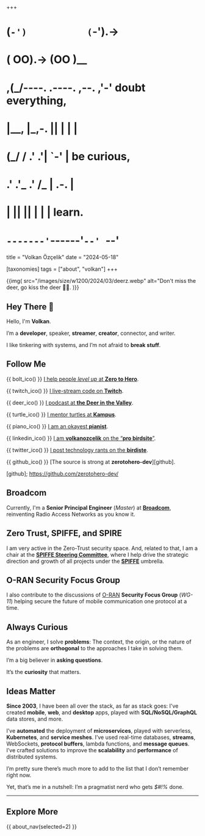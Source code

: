 +++
#   (`-')           (`-').->
#   ( OO).->        (OO )__
# ,(_/----. .----. ,--. ,'-' doubt everything,
# |__,    |\_,-.  ||  | |  |
#  (_/   /    .' .'|  `-'  | be curious,
#  .'  .'_  .'  /_ |  .-.  |
# |       ||      ||  | |  | learn.
# `-------'`------'`--' `--'

title = "Volkan Özçelik"
date = "2024-05-18"

[taxonomies]
tags = ["about", "volkan"]
+++

{{img(
  src="/images/size/w1200/2024/03/deerz.webp"
  alt="Don't miss the deer, go kiss the deer 🦌💋.
)}}

## Hey There 👋

Hello, I'm **Volkan**.

I’m a **developer**, speaker, **streamer**, **creator**, connector,
and writer.

I like tinkering with systems, and I’m not afraid to **break stuff**.

## Follow Me

{{ bolt_ico() }} [I help people *level up* at **Zero to Hero**](@/_index.md).

{{ twitch_ico() }} [I live-stream code on **Twitch**][twitch].

{{ deer_ico() }} [I podcast at **the Deer in the Valley**][geyik].

{{ turtle_ico() }} [I mentor turtles at **Kampus**][kampus].

{{ piano_ico() }} [I am an okayest **pianist**][music].

{{ linkedin_ico() }} [I am **volkanozcelik** on the 
“**pro birdsite**”][linkedin].

{{ twitter_ico() }} [I post technology rants on the **birdiste**][twitter].

{{ github_ico() }} [The source is strong at **zerotohero-dev**][github].

[twitch]: https://twitch.tv/VadidekiVolkan
[geyik]: https://vadidekigeyik.com/
[kampus]: https://discord.gg/kampus
[music]: https://www.youtube.com/@SeeTheMusic
[linkedin]: https://linkedin.com/in/volkanozcelik
[twitter]: https://twitter.com/vadidekivolkan
[github]; https://github.com/zerotohero-dev/

## Broadcom

Currently, I'm a **Senior Principal Engineer** (*Master*) at 
[**Broadcom**][broadcom], reinventing Radio Access Networks as 
you know it.

[broadcom]: https://www.broadcom.com

## Zero Trust, SPIFFE, and SPIRE

I am very active in the Zero-Trust security space. And, related to that, 
I am a chair at the [**SPIFFE Steering Committee**][ssc], where I help
drive the strategic direction and growth of all projects under 
the [**SPIFFE**][spiffe] umbrella.

## O-RAN Security Focus Group

I also contribute to the discussions of [O-RAN][oran]
**Security Focus Group** (*WG-11*) helping secure the future of mobile 
communication one protocol at a time.

[ssc]: https://github.com/spiffe/spiffe/blob/main/ssc/CHARTER.md
[spiffe]: https://spiffe.io/
[oran]: https://www.o-ran.org/

## Always Curious

As an engineer, I solve **problems**: The context, the origin, or the nature of 
the problems are **orthogonal** to the approaches I take in solving them.

I’m a big believer in **asking questions**.

It’s the **curiosity** that matters.

## Ideas Matter

**Since 2003**, I have been all over the stack, as far as stack goes:
I've created **mobile**, **web**, and **desktop** apps, played with 
**SQL/NoSQL/GraphQL** data stores, and more.

I’ve **automated** the deployment of **microservices**, played with serverless, 
**Kubernetes**, and **service meshes**. I’ve used real-time databases, 
**streams**, WebSockets, **protocol buffers**, lambda functions, and 
**message queues**. I’ve crafted solutions to improve the **scalability** and 
**performance** of distributed systems.

I’m pretty sure there’s much more to add to the list that I don’t remember 
right now.

Yet, that’s me in a nutshell: I’m a pragmatist nerd who gets _$#!%_ done.

--------

## Explore More

{{ about_nav(selected=2) }}